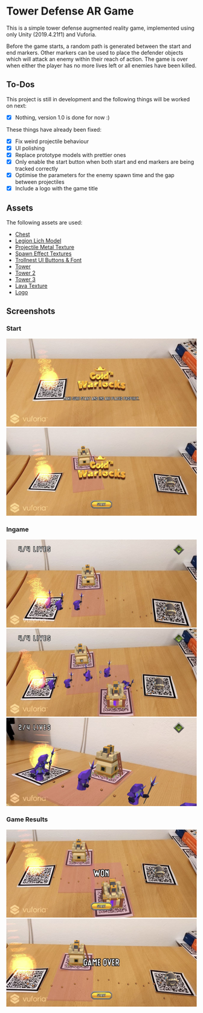 # Tower Defense AR Game
This is a simple tower defense augmented reality game, implemented using only Unity (2019.4.21f1) and Vuforia.

Before the game starts, a random path is generated between the start and end markers. Other markers can be used to place the defender objects 
which will attack an enemy within their reach of action. The game is over when either the player has no more lives left or all enemies have been killed.

## To-Dos
This project is still in development and the following things will be worked on next:
  - [x] Nothing, version 1.0 is done for now :)

These things have already been fixed:
  - [x] Fix weird projectile behaviour
  - [x] UI polishing
  - [x] Replace prototype models with prettier ones
  - [x] Only enable the start button when both start and end markers are being tracked correctly  
  - [x] Optimise the parameters for the enemy spawn time and the gap between projectiles  
  - [x] Include a logo with the game title

## Assets
The following assets are used:
* [Chest](https://assetstore.unity.com/packages/3d/props/stylized-fantasy-chest-pbr-154229)
* [Legion Lich Model](https://assetstore.unity.com/packages/3d/characters/humanoids/fantasy/mini-legion-lich-pbr-hp-polyart-91497)
* [Projectile Metal Texture](https://assetstore.unity.com/packages/2d/textures-materials/metals/metal-06-23812)
* [Spawn Effect Textures](https://assetstore.unity.com/packages/2d/textures-materials/abstract/vibrant-effect-textures-sample-35514)
* [Trollnest UI Buttons & Font](https://assetstore.unity.com/packages/2d/gui/icons/trollnest-free-ui-buttons-140934)
* [Tower](https://assetstore.unity.com/packages/3d/environments/fantasy/meshtint-free-turret-tower-mega-toon-series-155310)
* [Tower 2](https://assetstore.unity.com/packages/3d/environments/fantasy/meshtint-free-turret-tower-02-mega-toon-series-157322)
* [Tower 3](https://assetstore.unity.com/packages/3d/environments/fantasy/meshtint-free-turret-tower-03-mega-toon-series-157654)
* [Lava Texture](https://assetstore.unity.com/packages/2d/textures-materials/nature/stylized-lava-texture-153161)
* [Logo](https://assetstore.unity.com/packages/2d/gui/icons/20-logo-templates-with-customizable-psd-vector-sources-174999)

## Screenshots
### Start
![Start Missing Trackers](./Screenshots/screenshot_10.jpg)
![Ready](./Screenshots/screenshot_7.jpg)

### Ingame
![Playing In Progress Single Tower](./Screenshots/screenshot_6.jpg)
![Playing In Progress Two Towers](./Screenshots/screenshot_5.jpg)
![Playing Close Up](./Screenshots/screenshot_2.jpg)

### Game Results
![Won](./Screenshots/screenshot_4.jpg)
![Game Over](./Screenshots/screenshot_1.jpg)

